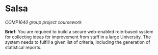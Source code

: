 # Salsa
*COMP1640 group project coursework*

**Brief:** You are required to build a secure web-enabled role-based system for collecting ideas for improvement from staff in a large University. The system needs to fulfill a given list of criteria, including the generation of statistical reports.
